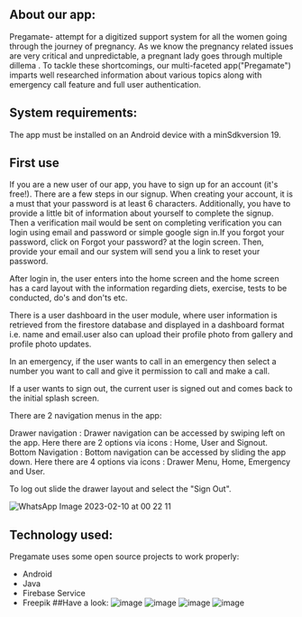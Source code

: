 ## About our app:

Pregamate- attempt for a digitized support system for all the women going through the journey of pregnancy. As we know the pregnancy related issues are very critical and unpredictable, a pregnant lady goes through multiple dillema . To tackle these shortcomings, our multi-faceted app("Pregamate") imparts well researched information about various topics along with emergency call feature and full user authentication.

## System requirements:

The app must be installed on an Android device with a minSdkversion 19.

## First use

If you are a new user of our app, you have to sign up for an account (it's free!). There are a few steps in our signup. When creating your account, it is a must that your password is at least 6 characters. Additionally, you have to provide a little bit of information about yourself to complete the signup. Then a verification mail would be sent on completing verification you can login using email and password or simple google sign in.If you forgot your password, click on Forgot your password? at the login screen. Then, provide your email and our system will send you a link to reset your password.

After login in, the user enters into the home screen and the home screen has a card layout with the information regarding diets, exercise, tests to be conducted, do's and don'ts etc.

There is a user dashboard in the user module, where user information is retrieved from the firestore database and displayed in a dashboard format i.e. name and email.user also can upload their profile photo from gallery and profile photo updates.

In an emergency, if the user wants to call in an emergency then select a number you want to call and give it permission to call and make a call.

If a user wants to sign out, the current user is signed  out and comes back to the initial splash screen.

There are 2 navigation menus in the app:

Drawer navigation : Drawer navigation can be accessed by swiping left on the app. Here there are 2 options via icons : Home, User and Signout.
Bottom Navigation : Bottom navigation can be accessed by sliding the app down. Here there are 4 options via icons : Drawer Menu, Home, Emergency and User.

To log out slide the drawer layout and select the "Sign Out".

![WhatsApp Image 2023-02-10 at 00 22 11](https://user-images.githubusercontent.com/71111053/217911850-81a5bb87-3ee5-4d89-9ac2-fcb14ca18343.jpeg)

## Technology used:

Pregamate uses some open source projects to work properly:
* Android
* Java
* Firebase Service
* Freepik
##Have a look:
![image](https://user-images.githubusercontent.com/71111053/217911450-3e3e77b7-0872-4e38-acae-c2007bf10aef.png)
![image](https://user-images.githubusercontent.com/71111053/217911520-afdba0bf-6d5b-47ab-a2f5-cc5807aab158.png)
![image](https://user-images.githubusercontent.com/71111053/217911594-6cfa661b-9573-4b58-918c-a57eb80184ec.png)
![image](https://user-images.githubusercontent.com/71111053/217911643-3d14ec73-df65-46eb-8dad-d7c696a18d00.png)


